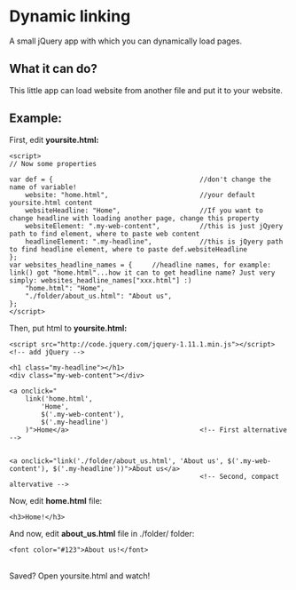 Dynamic linking
===============

A small jQuery app with which you can dynamically load pages.

What it can do?
---------------
This little app can load website from another file and put it to your website.

Example:
--------------

First, edit **yoursite.html:**

	<script>
	// Now some properties
	
	var def = {										//don't change the name of variable!
		website: "home.html",						//your default yoursite.html content
		websiteHeadline: "Home",					//If you want to change headline with loading another page, change this property
		websiteElement: ".my-web-content",			//this is just jQyery path to find element, where to paste web content
		headlineElement: ".my-headline",			//this is jQyery path to find headline element, where to paste def.websiteHeadline
	};
	var websites_headline_names = {		//headline names, for example: link() got "home.html"...how it can to get headline name? Just very simply: websites_headline_names["xxx.html"] :)
		"home.html": "Home",
		"./folder/about_us.html": "About us", 
	};
	</script>

 Then, put html to **yoursite.html:**

	<script src="http://code.jquery.com/jquery-1.11.1.min.js"></script> <!-- add jQuery -->

	<h1 class="my-headline"></h1>
	<div class="my-web-content"></div>
	
	<a onclick="
		link('home.html',
			'Home',
			$('.my-web-content'),
			$('.my-headline')
		)">Home</a>									<!-- First alternative -->
				
	
	<a onclick="link('./folder/about_us.html', 'About us', $('.my-web-content'), $('.my-headline'))">About us</a>
													<!-- Second, compact altervative -->


	
Now, edit **home.html** file:

	<h3>Home!</h3>
	
And now, edit **about_us.html** file in ./folder/ folder:

	<font color="#123">About us!</font>
	
	
<br>
Saved? Open yoursite.html and watch!
